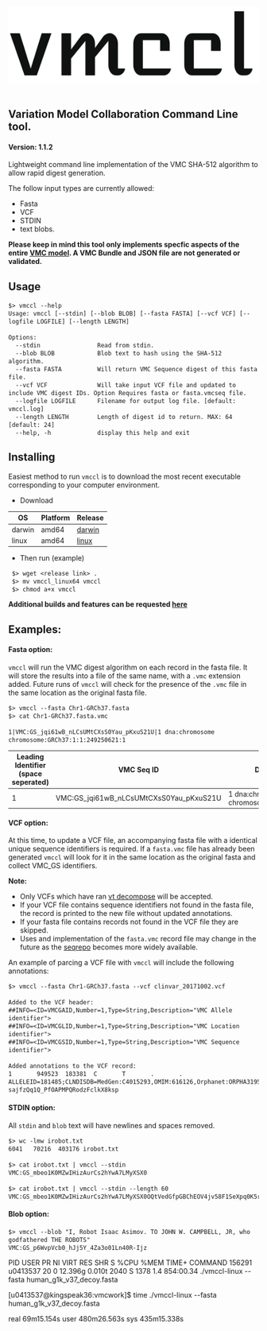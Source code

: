 <div align="center">
<img src="https://github.com/srynobio/vmccl/blob/vcf/vmccllogo.png"><br><br>
</div>

## Variation Model Collaboration Command Line tool.
#### Version: 1.1.2

Lightweight command line implementation of the VMC SHA-512 algorithm to allow rapid digest generation.

The follow input types are currently allowed:

* Fasta
* VCF
* STDIN
* text blobs.

**Please keep in mind this tool only implements specfic aspects of the entire [VMC model](https://docs.google.com/document/d/12E8WbQlvfZWk5NrxwLytmympPby6vsv60RxCeD5wc1E/edit). A VMC Bundle and JSON file are not generated or validated.**

## Usage

```
$> vmccl --help
Usage: vmccl [--stdin] [--blob BLOB] [--fasta FASTA] [--vcf VCF] [--logfile LOGFILE] [--length LENGTH]

Options:
  --stdin                Read from stdin.
  --blob BLOB            Blob text to hash using the SHA-512 algorithm.
  --fasta FASTA          Will return VMC Sequence digest of this fasta file.
  --vcf VCF              Will take input VCF file and updated to include VMC digest IDs. Option Requires fasta or fasta.vmcseq file.
  --logfile LOGFILE      Filename for output log file. [default: vmccl.log]
  --length LENGTH        Length of digest id to return. MAX: 64 [default: 24]
  --help, -h             display this help and exit
```

## Installing

Easiest method to run `vmccl` is to download the most recent executable corresponding to your computer environment.

*  Download

OS | Platform | Release
---|---|---
darwin | amd64 | [darwin](https://github.com/srynobio/vmccl/releases)
linux | amd64 | [linux](https://github.com/srynobio/vmccl/releases)

* Then run (example)

```
 $> wget <release link> .
 $> mv vmccl_linux64 vmccl
 $> chmod a+x vmccl

```

**Additional builds and features can be requested [here](https://github.com/srynobio/vmccl/issues)**

## Examples:

#### Fasta option:

`vmccl` will run the VMC digest algorithm on each record in the fasta file.  It will store the results into a file of the same name, with a `.vmc` extension added.  Future runs of `vmccl` will check for the presence of the `.vmc` file in the same location as the original fasta file.

```
$> vmccl --fasta Chr1-GRCh37.fasta
$> cat Chr1-GRCh37.fasta.vmc

1|VMC:GS_jqi61wB_nLCsUMtCXsS0Yau_pKxuS21U|1 dna:chromosome chromosome:GRCh37:1:1:249250621:1
```
Leading Identifier (space seperated) | VMC Seq ID | Description line of fasta |
-------------------------------------|------------|--------------------------|
1|VMC:GS\_jqi61wB\_nLCsUMtCXsS0Yau\_pKxuS21U|1 dna:chromosome chromosome:GRCh37:1:1:249250621:1

#### VCF option:

At this time, to update a VCF file, an accompanying fasta file with a identical unique sequence identifiers is required.  If a `fasta.vmc` file has already been generated `vmccl` will look for it in the same location as the original fasta and collect VMC_GS identifiers.

**Note:**

* Only VCFs which have ran [vt decompose](https://genome.sph.umich.edu/wiki/Vt#Decompose) will be accepted.
* If your VCF file contains sequence identifiers not found in the fasta file, the record is printed to the new file without updated annotations.
* If your fasta file contains records not found in the VCF file they are skipped.
* Uses and implementation of the `fasta.vmc` record file may change in the future as the [seqrepo](https://github.com/biocommons/biocommons.seqrepo) becomes more widely available.


An example of parcing a VCF file with `vmccl` will include the following annotations:

```
$> vmccl --fasta Chr1-GRCh37.fasta --vcf clinvar_20171002.vcf

Added to the VCF header:
##INFO=<ID=VMCGAID,Number=1,Type=String,Description="VMC Allele identifier">
##INFO=<ID=VMCGLID,Number=1,Type=String,Description="VMC Location identifier">
##INFO=<ID=VMCGSID,Number=1,Type=String,Description="VMC Sequence identifier">

Added annotations to the VCF record:
1       949523  183381  C       T       .       .       ALLELEID=181485;CLNDISDB=MedGen:C4015293,OMIM:616126,Orphanet:ORPHA319563;CLNDN=Immunodeficiency_38_with_basal_ganglia_calcification;CLNHGVS=NC_000001.10:g.949523C>T;CLNREVSTAT=no_assertion_criteria_provided;CLNSIG=Pathogenic;CLNVC=single_nucleotide_variant;CLNVCSO=SO:0001483;CLNVI=OMIM_Allelic_Variant:147571.0003;GENEINFO=ISG15:9636;MC=SO:0001587|nonsense;ORIGIN=1;RS=786201005;VMCGSID=VMC:GS_jqi61wB_nLCsUMtCXsS0Yau_pKxuS21U;VMCGLID=VMC:GL_VMC:GS_UqMzt_PvRNhrFl31m8N7SbCGdDpmAtsp;VMCGAID=VMC:GA_VMC:GS_-sajfzQq1Q_PfOAPMPQRodzFclkX8ksp
```

#### STDIN option:

All `stdin` and `blob` text will have newlines and spaces removed.

```
$> wc -lmw irobot.txt
6041   70216  403176 irobot.txt

$> cat irobot.txt | vmccl --stdin
VMC:GS_mbeo1K0MZwIHizAurCs2hYwA7LMyXSX0

$> cat irobot.txt | vmccl --stdin --length 60
VMC:GS_mbeo1K0MZwIHizAurCs2hYwA7LMyXSX0OQtVedGfpGBChEOV4jv58F1SeXpq0K5rUGsytqHm4_1oicIh

```

#### Blob option:

```
$> vmccl --blob "I, Robot Isaac Asimov. TO JOHN W. CAMPBELL, JR, who godfathered THE ROBOTS"
VMC:GS_p6WvpVcb0_hJj5Y_4Za3o01Ln40R-Ijz

```


   PID USER      PR  NI    VIRT    RES    SHR S  %CPU %MEM     TIME+ COMMAND
156291 u0413537  20   0 12.396g 0.010t   2040 S  1378  1.4 854:00.34 ./vmccl-linux --fasta human_g1k_v37_decoy.fasta

[u0413537@kingspeak36:vmcwork]$ time ./vmccl-linux --fasta human_g1k_v37_decoy.fasta



real    69m15.154s
user    480m26.563s
sys     435m15.338s
